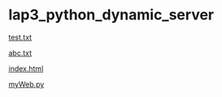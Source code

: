 # lap3_python_dynamic_server

[test.txt](https://github.com/jaeyeong17/lap3_python_dynamic_server/blob/main/index.html)

[abc.txt](https://github.com/jaeyeong17/lap3_python_dynamic_server/blob/main/abc.txt)

[index.html](https://github.com/jaeyeong17/lap3_python_dynamic_server/blob/main/index.html)

[myWeb.py](https://github.com/jaeyeong17/lap3_python_dynamic_server/blob/main/myWeb.py)
